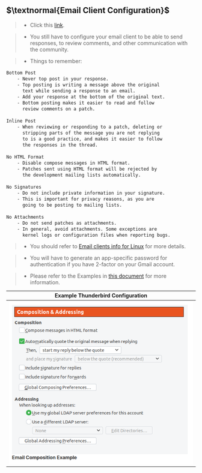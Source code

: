 ## $\textnormal{Email Client Configuration}$

> - Click this [link](https://trainingportal.linuxfoundation.org/learn/course/a-beginners-guide-to-linux-kernel-development-lfd103/configuring-your-development-system/configuring-your-development-system?page=3).

> - You still have to configure your email client to be able to send responses, to review comments, and
    other communication with the community.

> - Things to remember:

```plaintext
Bottom Post
    - Never top post in your response.
    - Top posting is writing a message above the original
      text while sending a response to an email.
    - Add your response at the bottom of the original text.
    - Bottom posting makes it easier to read and follow
      review comments on a patch.

Inline Post
    - When reviewing or responding to a patch, deleting or
      stripping parts of the message you are not replying
      to is a good practice, and makes it easier to follow
      the responses in the thread.

No HTML Format
    - Disable compose messages in HTML format.
    - Patches sent using HTML format will be rejected by
      the development mailing lists automatically.

No Signatures
    - Do not include private information in your signature.
    - This is important for privacy reasons, as you are
      going to be posting to mailing lists.

No Attachments
    - Do not send patches as attachments.
    - In general, avoid attachments. Some exceptions are
      kernel logs or configuration files when reporting bugs.
```

> - You should refer to [Email clients info for Linux](https://www.kernel.org/doc/html/latest/process/email-clients.html) for more details.

> - You will have to generate an app-specific password for <br />
    authentication if you have 2-factor on your Gmail account.

> - Please refer to the Examples in [this document](https://git-scm.com/docs/git-send-email) for more information.

| Example Thunderbird Configuration|
| -------------------------------- |
| ![thunderbird-configuration](./images/01-thunderbird-configuration.png) |
